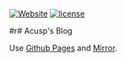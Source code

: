 [![Website](https://img.shields.io/website-up-down-green-red/http/shields.io.svg?label=Acusp-Blog&style=plastic)](https://blog.acusp.info)
[![license](https://img.shields.io/github/license/mashape/apistatus.svg?style=plastic)](/LICENSE)


#r# Acusp's Blog

Use [Github Pages](https://pages.github.com/) and [Mirror](https://github.com/LoeiFy/Mirror).

